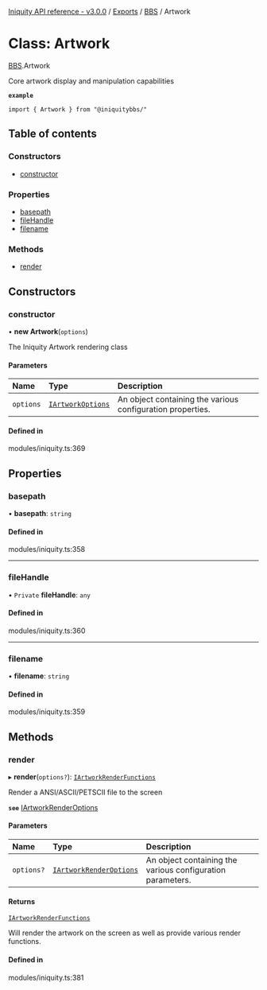 [Iniquity API reference - v3.0.0](../README.md) / [Exports](../modules.md) / [BBS](../modules/BBS.md) / Artwork

# Class: Artwork

[BBS](../modules/BBS.md).Artwork

Core artwork display and manipulation capabilities

**`example`**
```typedoc
import { Artwork } from "@iniquitybbs/"
```

## Table of contents

### Constructors

- [constructor](BBS.Artwork.md#constructor)

### Properties

- [basepath](BBS.Artwork.md#basepath)
- [fileHandle](BBS.Artwork.md#filehandle)
- [filename](BBS.Artwork.md#filename)

### Methods

- [render](BBS.Artwork.md#render)

## Constructors

### constructor

• **new Artwork**(`options`)

The Iniquity Artwork rendering class

#### Parameters

| Name | Type | Description |
| :------ | :------ | :------ |
| `options` | [`IArtworkOptions`](../interfaces/BBS.IArtworkOptions.md) | An object containing the various configuration properties. |

#### Defined in

modules/iniquity.ts:369

## Properties

### basepath

• **basepath**: `string`

#### Defined in

modules/iniquity.ts:358

___

### fileHandle

• `Private` **fileHandle**: `any`

#### Defined in

modules/iniquity.ts:360

___

### filename

• **filename**: `string`

#### Defined in

modules/iniquity.ts:359

## Methods

### render

▸ **render**(`options?`): [`IArtworkRenderFunctions`](../interfaces/BBS.IArtworkRenderFunctions.md)

Render a ANSI/ASCII/PETSCII file to the screen

**`see`** [IArtworkRenderOptions](../interfaces/BBS.IArtworkRenderOptions.md)

#### Parameters

| Name | Type | Description |
| :------ | :------ | :------ |
| `options?` | [`IArtworkRenderOptions`](../interfaces/BBS.IArtworkRenderOptions.md) | An object containing the various configuration parameters. |

#### Returns

[`IArtworkRenderFunctions`](../interfaces/BBS.IArtworkRenderFunctions.md)

Will render the artwork on the screen as well as provide various render functions.

#### Defined in

modules/iniquity.ts:381
